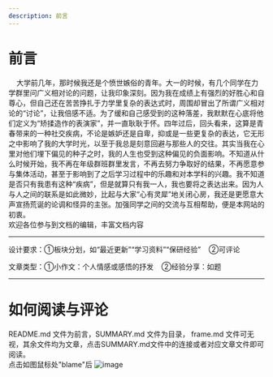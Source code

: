 ```yaml
---
description: 前言
---
```


# 前言  

$~~~~$大学前几年，那时候我还是个愤世嫉俗的青年。大一的时候，有几个同学在力学群里问广义相对论的问题，让我印象深刻。因为我在成绩上有强烈的好胜心和自尊心，但自己还在苦苦挣扎于力学里复杂的表达式时，周围却冒出了所谓广义相对论的“讨论”，让我倍感不适。为了缓和自己感受到的这种落差，我默默在心底将他们定义为“矫揉造作的表演家”，并一直耿耿于怀。四年过后，回头看来，这算是青春带来的一种社交疾病，不论是嫉妒还是自卑，抑或是一些更复杂的表达，它无形之中影响了我的大学时光，以至于我总是刻意回避与那些人的交往。其实当我在心里对他们埋下偏见的种子之时，我的人生也受到这种偏见的负面影响。不知道从什么时候开始，我不再在年级群班群里发言，不再去努力争取好的结果，不再愿意参与集体活动，甚至于影响到了之后学习过程中的乐趣和对本学科的兴趣。我不知道是否只有我患有这种“疾病”，但是就算只有我一人，我也要将之表达出来。因为人与人之间的联系是如此微妙，比起与大家“心有灵犀”地关闭心房，我还是更愿意大声宣扬荒诞的论调和怪异的主张。加强同学之间的交流与互相帮助，便是本网站的初衷。  
欢迎各位参与到文档的编辑，丰富文档内容

---
设计要求：①板块分划，如“最近更新”“学习资料”“保研经验”   $~~$ ②可评论


文章类型：①小作文：个人情感或感悟的抒发  $~~$ ②经验分享：如题

---

# 如何阅读与评论

README.md 文件为前言，SUMMARY.md 文件为目录， frame.md 文件可无视，其余文件均为文章，点击SUMMARY.md文件中的连接或者对应文章文件即可阅读。  
点击如图鼠标处"blame"后
![image](https://github.com/zhangshr8/SurviveSYSUSPAManual/assets/92584682/5fb0784f-ee54-4103-8088-85b99c3714c3)



> 
>
> 
